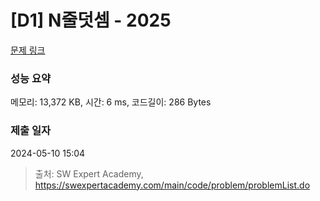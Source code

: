 # [D1] N줄덧셈 - 2025 

[문제 링크](https://swexpertacademy.com/main/code/problem/problemDetail.do?contestProbId=AV5QFZtaAscDFAUq) 

### 성능 요약

메모리: 13,372 KB, 시간: 6 ms, 코드길이: 286 Bytes

### 제출 일자

2024-05-10 15:04



> 출처: SW Expert Academy, https://swexpertacademy.com/main/code/problem/problemList.do